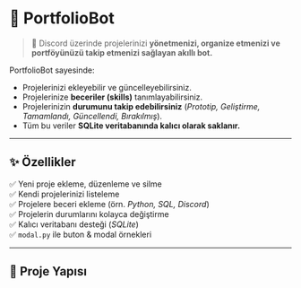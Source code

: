 # 📌 PortfolioBot

> 🚀 Discord üzerinde projelerinizi **yönetmenizi, organize etmenizi ve portföyünüzü takip etmenizi sağlayan akıllı bot.**

PortfolioBot sayesinde:
- Projelerinizi ekleyebilir ve güncelleyebilirsiniz.  
- Projelerinize **beceriler (skills)** tanımlayabilirsiniz.  
- Projelerinizin **durumunu takip edebilirsiniz** (*Prototip, Geliştirme, Tamamlandı, Güncellendi, Bırakılmış*).  
- Tüm bu veriler **SQLite veritabanında kalıcı olarak saklanır.**

---

## ✨ Özellikler

✅ Yeni proje ekleme, düzenleme ve silme  
✅ Kendi projelerinizi listeleme  
✅ Projelere beceri ekleme (örn. *Python, SQL, Discord*)  
✅ Projelerin durumlarını kolayca değiştirme  
✅ Kalıcı veritabanı desteği (*SQLite*)  
✅ `modal.py` ile buton & modal örnekleri  

---

## 📂 Proje Yapısı

